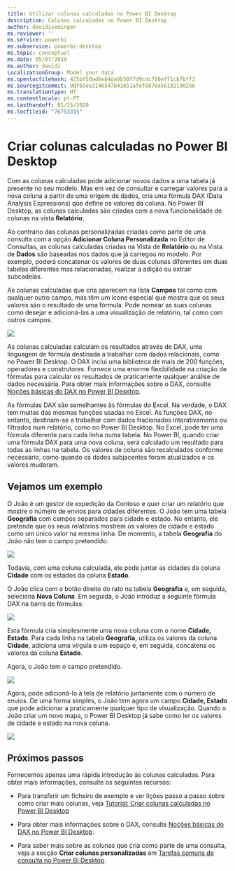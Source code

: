 ```yaml
---
title: Utilizar colunas calculadas no Power BI Desktop
description: Colunas calculadas no Power BI Desktop
author: davidiseminger
ms.reviewer: ''
ms.service: powerbi
ms.subservice: powerbi-desktop
ms.topic: conceptual
ms.date: 05/07/2019
ms.author: davidi
LocalizationGroup: Model your data
ms.openlocfilehash: 425bf50ad6eb4da9b50f7d9cdc760ef71cb7bff2
ms.sourcegitcommit: 08f65ea314b547b41b51afef6876e56182190266
ms.translationtype: HT
ms.contentlocale: pt-PT
ms.lasthandoff: 01/25/2020
ms.locfileid: "76753315"
---
```

# <a name="create-calculated-columns-in-power-bi-desktop"></a>Criar colunas calculadas no Power BI Desktop
Com as colunas calculadas pode adicionar novos dados a uma tabela já presente no seu modelo. Mas em vez de consultar e carregar valores para a nova coluna a partir de uma origem de dados, cria uma fórmula DAX (Data Analysis Expressions) que define os valores da coluna. No Power BI Desktop, as colunas calculadas são criadas com a nova funcionalidade de colunas na vista **Relatório**.

Ao contrário das colunas personalizadas criadas como parte de uma consulta com a opção **Adicionar Coluna Personalizada** no Editor de Consultas, as colunas calculadas criadas na Vista de **Relatório** ou na Vista de **Dados** são baseadas nos dados que já carregou no modelo. Por exemplo, poderá concatenar os valores de duas colunas diferentes em duas tabelas diferentes mas relacionadas, realizar a adição ou extrair subcadeias.

As colunas calculadas que cria aparecem na lista **Campos** tal como com qualquer outro campo, mas têm um ícone especial que mostra que os seus valores são o resultado de uma fórmula. Pode nomear as suas colunas como desejar e adicioná-las a uma visualização de relatório, tal como com outros campos.

![](media/desktop-calculated-columns/calccolinpbid_fields.png)

As colunas calculadas calculam os resultados através de DAX, uma linguagem de fórmula destinada a trabalhar com dados relacionais, como no Power BI Desktop. O DAX inclui uma biblioteca de mais de 200 funções, operadores e construtores. Fornece uma enorme flexibilidade na criação de fórmulas para calcular os resultados de praticamente qualquer análise de dados necessária. Para obter mais informações sobre o DAX, consulte [Noções básicas do DAX no Power BI Desktop](desktop-quickstart-learn-dax-basics.md).

As fórmulas DAX são semelhantes às fórmulas do Excel. Na verdade, o DAX tem muitas das mesmas funções usadas no Excel. As funções DAX, no entanto, destinam-se a trabalhar com dados fracionados interativamente ou filtrados num relatório, como no Power BI Desktop. No Excel, pode ter uma fórmula diferente para cada linha numa tabela. No Power BI, quando criar uma fórmula DAX para uma nova coluna, será calculado um resultado para todas as linhas na tabela. Os valores de coluna são recalculados conforme necessário, como quando os dados subjacentes foram atualizados e os valores mudaram.

## <a name="lets-look-at-an-example"></a>Vejamos um exemplo
O João é um gestor de expedição da Contoso e quer criar um relatório que mostre o número de envios para cidades diferentes. O João tem uma tabela **Geografia** com campos separados para cidade e estado. No entanto, ele pretende que os seus relatórios mostrem os valores de cidade e estado como um único valor na mesma linha. De momento, a tabela **Geografia** do João não tem o campo pretendido.

![](media/desktop-calculated-columns/calccolinpbid_cityandstatefields.png)

Todavia, com uma coluna calculada, ele pode juntar as cidades da coluna **Cidade** com os estados da coluna **Estado**.

O João clica com o botão direito do rato na tabela **Geografia** e, em seguida, seleciona **Nova Coluna**. Em seguida, o João introduz a seguinte fórmula DAX na barra de fórmulas:

![](media/desktop-calculated-columns/calccolinpbid_formula.png)

Esta fórmula cria simplesmente uma nova coluna com o nome **Cidade, Estado**. Para cada linha na tabela **Geografia**, utiliza os valores da coluna **Cidade**, adiciona uma vírgula e um espaço e, em seguida, concatena os valores da coluna **Estado**.

Agora, o João tem o campo pretendido.

![](media/desktop-calculated-columns/calccolinpbid_citystatefield.png)

Agora, pode adicioná-lo à tela de relatório juntamente com o número de envios. De uma forma simples, o João tem agora um campo **Cidade, Estado** que pode adicionar a praticamente qualquer tipo de visualização. Quando o João criar um novo mapa, o Power BI Desktop já sabe como ler os valores de cidade e estado na nova coluna.

![](media/desktop-calculated-columns/calccolinpbid_citystatemap.png)

## <a name="next-steps"></a>Próximos passos
Fornecemos apenas uma rápida introdução às colunas calculadas. Para obter mais informações, consulte os seguintes recursos:

* Para transferir um ficheiro de exemplo e ver lições passo a passo sobre como criar mais colunas, veja [Tutorial: Criar colunas calculadas no Power BI Desktop](desktop-tutorial-create-calculated-columns.md)

* Para obter mais informações sobre o DAX, consulte [Noções básicas do DAX no Power BI Desktop](desktop-quickstart-learn-dax-basics.md).

* Para saber mais sobre as colunas que cria como parte de uma consulta, veja a secção **Criar colunas personalizadas** em [Tarefas comuns de consulta no Power BI Desktop](desktop-common-query-tasks.md).  

